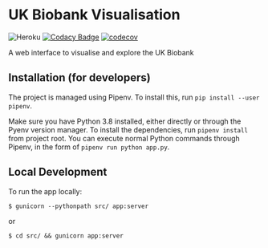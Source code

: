 # UK Biobank Visualisation
![Heroku](https://pyheroku-badge.herokuapp.com/?app=biobank-visualisation&style=flat)
[![Codacy Badge](https://app.codacy.com/project/badge/Grade/9cc1d9d60e4d409faa259833e7f1af26)](https://www.codacy.com?utm_source=github.com&amp;utm_medium=referral&amp;utm_content=rayanht/UK-Biobank-Visualisation&amp;utm_campaign=Badge_Grade)
[![codecov](https://codecov.io/gh/rayanht/UK-Biobank-Visualisation/branch/main/graph/badge.svg?token=L44KA5MU5N)](https://codecov.io/gh/rayanht/UK-Biobank-Visualisation)

A web interface to visualise and explore the UK Biobank

## Installation (for developers)
The project is managed using Pipenv. To install this, run `pip install --user pipenv`.

Make sure you have Python 3.8 installed, either directly or through the Pyenv version manager. To install the dependencies, run `pipenv install` from project root. You can execute normal Python commands through Pipenv, in the form of `pipenv run python app.py`.

## Local Development

To run the app locally:

`$ gunicorn --pythonpath src/ app:server`

or

`$ cd src/ && gunicorn app:server`
